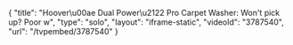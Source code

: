 {
    "title": "Hoover\u00ae Dual Power\u2122 Pro Carpet Washer: Won't pick up? Poor w",
    "type": "solo",
    "layout": "iframe-static",
    "videoId": "3787540",
    "url": "\/tvpembed\/3787540"
}